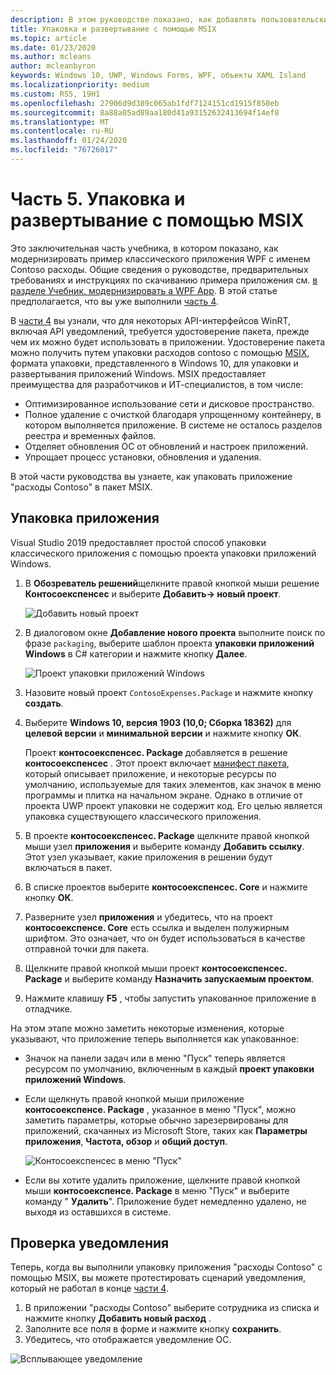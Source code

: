 ```yaml
---
description: В этом руководстве показано, как добавлять пользовательские интерфейсы XAML UWP, создавать пакеты MSIX и внедрять в приложение WPF другие современные компоненты.
title: Упаковка и развертывание с помощью MSIX
ms.topic: article
ms.date: 01/23/2020
ms.author: mcleans
author: mcleanbyron
keywords: Windows 10, UWP, Windows Forms, WPF, объекты XAML Island
ms.localizationpriority: medium
ms.custom: RS5, 19H1
ms.openlocfilehash: 27906d9d389c065ab1fdf7124151cd1915f850eb
ms.sourcegitcommit: 8a88a05ad89aa180d41a93152632413694f14ef8
ms.translationtype: MT
ms.contentlocale: ru-RU
ms.lasthandoff: 01/24/2020
ms.locfileid: "76726017"
---
```

# <a name="part-5-package-and-deploy-with-msix"></a>Часть 5. Упаковка и развертывание с помощью MSIX

Это заключительная часть учебника, в котором показано, как модернизировать пример классического приложения WPF с именем Contoso расходы. Общие сведения о руководстве, предварительных требованиях и инструкциях по скачиванию примера приложения см. [в разделе Учебник. модернизировать a WPF App](modernize-wpf-tutorial.md). В этой статье предполагается, что вы уже выполнили [часть 4](modernize-wpf-tutorial-4.md).

В [части 4](modernize-wpf-tutorial-4.md) вы узнали, что для некоторых API-интерфейсов WinRT, включая API уведомлений, требуется удостоверение пакета, прежде чем их можно будет использовать в приложении. Удостоверение пакета можно получить путем упаковки расходов contoso с помощью [MSIX](https://docs.microsoft.com/windows/msix), формата упаковки, представленного в Windows 10, для упаковки и развертывания приложений Windows. MSIX предоставляет преимущества для разработчиков и ИТ-специалистов, в том числе:

- Оптимизированное использование сети и дисковое пространство.
- Полное удаление с очисткой благодаря упрощенному контейнеру, в котором выполняется приложение. В системе не осталось разделов реестра и временных файлов.
- Отделяет обновления ОС от обновлений и настроек приложений.
- Упрощает процесс установки, обновления и удаления.

В этой части руководства вы узнаете, как упаковать приложение "расходы Contoso" в пакет MSIX.

## <a name="package-the-application"></a>Упаковка приложения

Visual Studio 2019 предоставляет простой способ упаковки классического приложения с помощью проекта упаковки приложений Windows. 

1. В **Обозреватель решений**щелкните правой кнопкой мыши решение **Контосоекспенсес** и выберите **Добавить-> новый проект**.

    ![Добавить новый проект](images/wpf-modernize-tutorial/AddNewProject.png)

3. В диалоговом окне **Добавление нового проекта** выполните поиск по фразе `packaging`, выберите шаблон проекта **упаковки приложений Windows** в C# категории и нажмите кнопку **Далее**.

    ![Проект упаковки приложений Windows](images/wpf-modernize-tutorial/WAP.png)

4. Назовите новый проект `ContosoExpenses.Package` и нажмите кнопку **создать**.

5. Выберите **Windows 10, версия 1903 (10,0; Сборка 18362)** для **целевой версии** и **минимальной версии** и нажмите кнопку **ОК**.

    Проект **контосоекспенсес. Package** добавляется в решение **контосоекспенсес** . Этот проект включает [манифест пакета](https://docs.microsoft.com/uwp/schemas/appxpackage/uapmanifestschema/schema-root), который описывает приложение, и некоторые ресурсы по умолчанию, используемые для таких элементов, как значок в меню программы и плитка на начальном экране. Однако в отличие от проекта UWP проект упаковки не содержит код. Его целью является упаковка существующего классического приложения.

6. В проекте **контосоекспенсес. Package** щелкните правой кнопкой мыши узел **приложения** и выберите команду **Добавить ссылку**. Этот узел указывает, какие приложения в решении будут включаться в пакет.

6. В списке проектов выберите **контосоекспенсес. Core** и нажмите кнопку **ОК**.

7. Разверните узел **приложения** и убедитесь, что на проект **контосоекспенсе. Core** есть ссылка и выделен полужирным шрифтом. Это означает, что он будет использоваться в качестве отправной точки для пакета.

8. Щелкните правой кнопкой мыши проект **контосоекспенсес. Package** и выберите команду **Назначить запускаемым проектом**.

9. Нажмите клавишу **F5** , чтобы запустить упакованное приложение в отладчике.

На этом этапе можно заметить некоторые изменения, которые указывают, что приложение теперь выполняется как упакованное:

- Значок на панели задач или в меню "Пуск" теперь является ресурсом по умолчанию, включенным в каждый **проект упаковки приложений Windows**.
- Если щелкнуть правой кнопкой мыши приложение **контосоекспенсе. Package** , указанное в меню "Пуск", можно заметить параметры, которые обычно зарезервированы для приложений, скачанных из Microsoft Store, таких как **Параметры приложения**, **Частота, обзор** и **общий доступ**.

    ![Контосоекспенсес в меню "Пуск"](images/wpf-modernize-tutorial/StartMenu.png)

- Если вы хотите удалить приложение, щелкните правой кнопкой мыши **контосоекспенсе. Package** в меню "Пуск" и выберите команду " **Удалить**". Приложение будет немедленно удалено, не выходя из оставшихся в системе.

## <a name="test-the-notification"></a>Проверка уведомления

Теперь, когда вы выполнили упаковку приложения "расходы Contoso" с помощью MSIX, вы можете протестировать сценарий уведомления, который не работал в конце [части 4](modernize-wpf-tutorial-4.md).

1. В приложении "расходы Contoso" выберите сотрудника из списка и нажмите кнопку **Добавить новый расход** .
2. Заполните все поля в форме и нажмите кнопку **сохранить**.
3. Убедитесь, что отображается уведомление ОС.

![Всплывающее уведомление](images/wpf-modernize-tutorial/ToastNotification.png)
